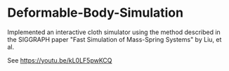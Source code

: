 # Deformable-Body-Simulation
Implemented an interactive cloth simulator using the method described in the SIGGRAPH paper "Fast Simulation of Mass-Spring Systems" by Liu, et al.

See https://youtu.be/kL0LF5pwKCQ

